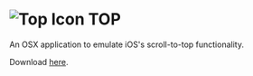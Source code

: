 # ![Top Icon](https://raw.github.com/briangonzalez/top/master/Top/Top.png "Top Icon") TOP

An OSX application to emulate iOS's scroll-to-top functionality.

Download [here](https://github.com/briangonzalez/top/downloads).
